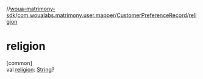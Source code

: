//[woua-matrimony-sdk](../../../index.md)/[com.woualabs.matrimony.user.mapper](../index.md)/[CustomerPreferenceRecord](index.md)/[religion](religion.md)

# religion

[common]\
val [religion](religion.md): [String](https://kotlinlang.org/api/latest/jvm/stdlib/kotlin/-string/index.html)?
